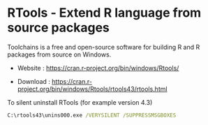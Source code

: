 # RTools - Extend R language from source packages

Toolchains is a free and open-source software for building R
and R packages from source on Windows.

* Website : https://cran.r-project.org/bin/windows/Rtools/

* Download : https://cran.r-project.org/bin/windows/Rtools/rtools43/rtools.html

To silent uninstall RTools (for example version 4.3)
```bat
C:\rtools43\unins000.exe /VERYSILENT /SUPPRESSMSGBOXES
```
